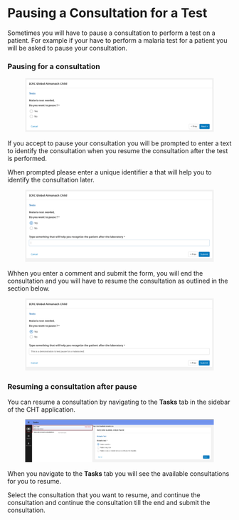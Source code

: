 # Pausing a Consultation for a Test

Sometimes you will have to pause a consultation to perform a test on a patient. For example if your have to perform a malaria test for a patient you will be asked to pause your consultation.

### Pausing for a consultation&#x20;

<figure><img src="../.gitbook/assets/image (3).png" alt=""><figcaption></figcaption></figure>

If you accept to pause your consultation you will be prompted to enter a text to identify the consultation when you resume the consultation after the test is performed.&#x20;

When prompted please enter a unique identifier a that will help you to identify the consultation later.&#x20;

<figure><img src="../.gitbook/assets/image (4).png" alt=""><figcaption></figcaption></figure>

Whhen you enter a comment and submit the form, you will end the consultation and you will have to resume the consultation as outlined in the section below.&#x20;

<figure><img src="../.gitbook/assets/image (5).png" alt=""><figcaption></figcaption></figure>

### Resuming a consultation after pause

You can resume a consultation by navigating to the **Tasks** tab in the sidebar of the CHT application.

<figure><img src="../.gitbook/assets/image (6).png" alt=""><figcaption></figcaption></figure>

When you navigate to the **Tasks** tab you will see the available consultations for you to resume.&#x20;

Select the consultation that you want to resume, and continue the consultation and continue the consultation till the end and submit the consultation.&#x20;
